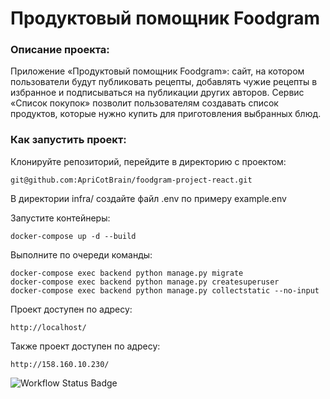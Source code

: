 # Продуктовый помощник Foodgram

### Описание проекта:
Приложение «Продуктовый помощник Foodgram»: сайт, на котором пользователи будут публиковать рецепты, добавлять чужие рецепты в избранное и подписываться на публикации других авторов. Сервис «Список покупок» позволит пользователям создавать список продуктов, которые нужно купить для приготовления выбранных блюд.

### Как запустить проект:
Клонируйте репозиторий, перейдите в директорию с проектом:

```
git@github.com:ApriCotBrain/foodgram-project-react.git
```

В директории infra/ создайте файл .env по примеру example.env

Запустите контейнеры:

```
docker-compose up -d --build
```

Выполните по очереди команды:

```
docker-compose exec backend python manage.py migrate
docker-compose exec backend python manage.py createsuperuser
docker-compose exec backend python manage.py collectstatic --no-input
```

Проект доступен по адресу:

```
http://localhost/
```
Также проект доступен по адресу:

```
http://158.160.10.230/
```

![Workflow Status Badge](https://github.com/ApriCotBrain/foodgram-project-react/actions/workflows/workflow.yml/badge.svg)
